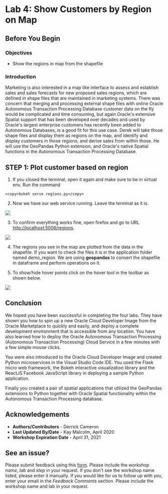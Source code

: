 # Lab 4: Show Customers by Region on Map

## Before You Begin
### Objectives
- Show the regions in map from the shapefile

### Introduction

Marketing is also interested in a map like interface to assess and establish sales and sales forecasts for new proposed sales regions, which are defined in shape files that are maintained in marketing systems.  There was concern that merging and processing external shape files with online Oracle Autonomous Transaction Processing Database customer data on the fly would be complicated and time consuming, but again Oracle's extensive Spatial support that has been developed over decades and used by Oracle's largest enterprise customers has recently been added to Autonomous Databases, is a good fit for this use case.  Derek will take those shape files and display them as regions on the map, and identify and display customers in those regions, and derive sales from within those.  He will use the GeoPandas Python extension, and Oracle's native Spatial functions in the Autonomous Transaction Processing Database.

## STEP 1: Plot customer based on region

1. If you closed the terminal, open it again and make sure to be in virtual env. Run the command
  ```
  <copy>bokeh serve regions.py</copy>
  ```

2.  Now we have our web service running. Leave the terminal as it is.

  ![](images/001.png " ")

3. To confirm everything works fine, open firefox and go to URL [http://localhost:5006/regions](http://localhost:5006/regions).

  ![](images/003.png " ")

4. The regions you see in the map are plotted from the data in the shapefile. If you want to check the files it is in the application folder named demo_region. We are using **geopandas** to convert the shapefile in dataframe and perform operations on it.

5. To show/hide hover points click on the hover tool in the toolbar as shown below.
 
  ![](images/002.png " ")

## Conclusion

We hoped you have been successful in completing the four labs.  They have shown you how to spin up a new Oracle Cloud Developer Image from the Oracle Marketplace to quickly and easily, and deploy a complete development environment that is accessible from any location. You have also learned how to deploy the Oracle Autonomous Transaction Processing (Autonomous Transaction Processing) Cloud Service in a few minutes with a few simple mouse clicks.  

You were also introduced to the Oracle Cloud Developer Image and created Python microservices in the Visual Studio Code IDE. You used the Flask micro web framework, the Bokeh interactive visualization library and the ReactJS Facebook JavaScript library in deploying a sample Python application.  

Finally you created a pair of spatial applications that utilized the GeoPandas extensions to Python together with Oracle Spatial functionality within the Autonomous Transaction Processing database.


## Acknowledgements

- **Authors/Contributors** - Derrick Cameron
- **Last Updated By/Date** - Kay Malcolm, April 2020
- **Workshop Expiration Date** - April 31, 2021

## **See an issue?**
Please submit feedback using this [form](https://apexapps.oracle.com/pls/apex/f?p=133:1:::::P1_FEEDBACK:1). Please include the *workshop name*, *lab* and *step* in your request.  If you don't see the workshop name listed, please enter it manually. If you would like for us to follow up with you, enter your email in the *Feedback Comments* section.    Please include the workshop name and lab in your request.
